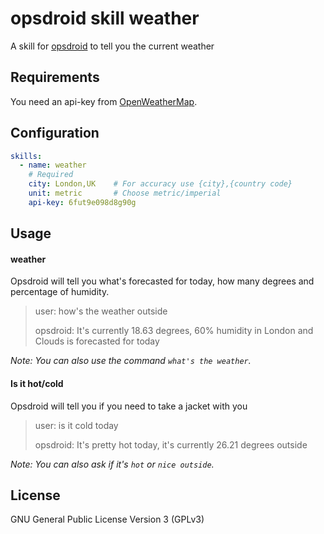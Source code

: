 # opsdroid skill weather

A skill for [opsdroid](https://github.com/opsdroid/opsdroid) to tell you the current weather

## Requirements

You need an api-key from [OpenWeatherMap](https://openweathermap.org/api).

## Configuration

```yaml
skills:
  - name: weather
    # Required
    city: London,UK    # For accuracy use {city},{country code}          
    unit: metric       # Choose metric/imperial
    api-key: 6fut9e098d8g90g
```

## Usage

#### weather

Opsdroid will tell you what's forecasted for today, how many degrees and percentage of humidity.

> user: how's the weather outside
>
> opsdroid: It's currently 18.63 degrees, 60% humidity in London and Clouds is forecasted for today

_Note: You can also use the command  `what's the weather`._ 

#### Is it hot/cold
Opsdroid will tell you if you need to take a jacket with you 

> user: is it cold today
>
> opsdroid: It's pretty hot today, it's currently 26.21 degrees outside

_Note: You can also ask if it's `hot` or `nice outside`._

## License

GNU General Public License Version 3 (GPLv3)
